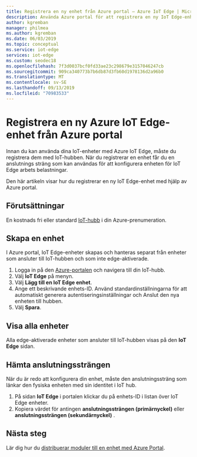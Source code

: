 ```yaml
---
title: Registrera en ny enhet från Azure portal – Azure IoT Edge | Microsoft Docs
description: Använda Azure portal för att registrera en ny IoT Edge-enhet och hämta anslutningssträngen
author: kgremban
manager: philmea
ms.author: kgremban
ms.date: 06/03/2019
ms.topic: conceptual
ms.service: iot-edge
services: iot-edge
ms.custom: seodec18
ms.openlocfilehash: 7f3d0037bcf0fd33ae23c298679e3157046247cb
ms.sourcegitcommit: 909ca340773b7b6db87d3fb60d1978136d2a96b0
ms.translationtype: MT
ms.contentlocale: sv-SE
ms.lasthandoff: 09/13/2019
ms.locfileid: "70983533"
---
```

# <a name="register-a-new-azure-iot-edge-device-from-the-azure-portal"></a>Registrera en ny Azure IoT Edge-enhet från Azure portal

Innan du kan använda dina IoT-enheter med Azure IoT Edge, måste du registrera dem med IoT-hubben. När du registrerar en enhet får du en anslutnings sträng som kan användas för att konfigurera enheten för IoT Edge arbets belastningar.

Den här artikeln visar hur du registrerar en ny IoT Edge-enhet med hjälp av Azure portal.

## <a name="prerequisites"></a>Förutsättningar

En kostnads fri eller standard [IoT-hubb](../iot-hub/iot-hub-create-through-portal.md) i din Azure-prenumeration.

## <a name="create-a-device"></a>Skapa en enhet

I Azure portal, IoT Edge-enheter skapas och hanteras separat från enheter som ansluter till IoT-hubben och som inte edge-aktiverade.

1. Logga in på den [Azure-portalen](https://portal.azure.com) och navigera till din IoT-hubb.
2. Välj **IoT Edge** på menyn.
3. Välj **Lägg till en IoT Edge enhet**.
4. Ange ett beskrivande enhets-ID. Använd standardinställningarna för att automatiskt generera autentiseringsinställningar och Anslut den nya enheten till hubben.
5. Välj **Spara**.

## <a name="view-all-devices"></a>Visa alla enheter

Alla edge-aktiverade enheter som ansluter till IoT-hubben visas på den **IoT Edge** sidan.

## <a name="retrieve-the-connection-string"></a>Hämta anslutningssträngen

När du är redo att konfigurera din enhet, måste den anslutningssträng som länkar den fysiska enheten med sin identitet i IoT hub.

1. På sidan **IoT Edge** i portalen klickar du på enhets-ID i listan över IoT Edge enheter.
2. Kopiera värdet för antingen **anslutningssträngen (primärnyckel)** eller **anslutningssträngen (sekundärnyckel)** .

## <a name="next-steps"></a>Nästa steg

Lär dig hur du [distribuerar moduler till en enhet med Azure Portal](how-to-deploy-modules-portal.md).
